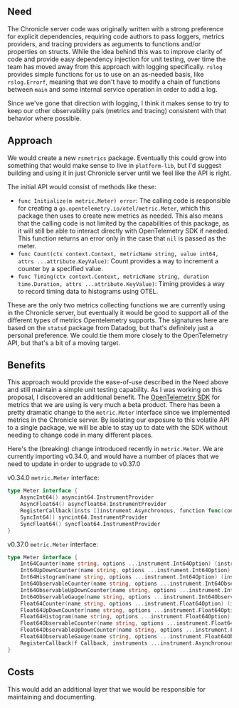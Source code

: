 ## Need

The Chronicle server code was originally written with a strong preference for explicit dependencies, requiring code authors to pass loggers, metrics providers, and tracing providers as arguments to functions and/or properties on structs. While the idea behind this was to improve clarity of code and provide easy dependency injection for unit testing, over time the team has moved away from this approach with logging specifically. `rslog` provides simple functions for us to use on an as-needed basis, like `rslog.Errorf`, meaning that we don't have to modify a chain of functions between `main` and some internal service operation in order to add a log.

Since we've gone that direction with logging, I think it makes sense to try to keep our other observability pals (metrics and tracing) consistent with that behavior where possible. 

## Approach

We would create a new `rsmetrics` package. Eventually this could grow into something that would make sense to live in `platform-lib`, but I'd suggest building and using it in just Chronicle server until we feel like the API is right.

The initial API would consist of methods like these:

- `func Initialize(m metric.Meter) error`: The calling code is responsible for creating a `go.opentelemetry.io/otel/metric.Meter`, which this package then uses to create new metrics as needed. This also means that the calling code is not limited by the capabilities of this package, as it will still be able to interact directly with OpenTelemetry SDK if needed. This function returns an error only in the case that `nil` is passed as the meter.
- `func Count(ctx context.Context, metricName string, value int64, attrs ...attribute.KeyValue)`: Count provides a way to increment a counter by a specified value.
- `func Timing(ctx context.Context, metricName string, duration time.Duration, attrs ...attribute.KeyValue)`: Timing provides a way to record timing data to histograms using OTEL.

These are the only two metrics collecting functions we are currently using in the Chronicle server, but eventually it would be good to support all of the different types of metrics Opentelemetry supports. The signatures here are based on the `statsd` package from Datadog, but that's definitely just a personal preference. We could tie them more closely to the OpenTelemetry API, but that's a bit of a moving target.

## Benefits

This approach would provide the ease-of-use described in the Need above and still maintain a simple unit testing capability. As I was working on this proposal, I discovered an additional benefit. The [OpenTelemetry SDK](https://opentelemetry.io/docs/instrumentation/go/) for metrics that we are using is very much a beta product. There has been a pretty dramatic change to the `metric.Meter` interface since we implemented metrics in the Chronicle server. By isolating our exposure to this volatile API to a single package, we will be able to stay up to date with the SDK without needing to change code in many different places.  

Here's the (breaking) change introduced recently in `metric.Meter`. We are currently importing v0.34.0, and would have a number of places that we need to update in order to upgrade to v0.37.0

v0.34.0 `metric.Meter` interface:

``` go
type Meter interface {
	AsyncInt64() asyncint64.InstrumentProvider
	AsyncFloat64() asyncfloat64.InstrumentProvider
	RegisterCallback(insts []instrument.Asynchronous, function func(context.Context)) error
	SyncInt64() syncint64.InstrumentProvider
	SyncFloat64() syncfloat64.InstrumentProvider
}
```

v0.37.0 `metric.Meter` interface:

``` go
type Meter interface {
	Int64Counter(name string, options ...instrument.Int64Option) (instrument.Int64Counter, error)
	Int64UpDownCounter(name string, options ...instrument.Int64Option) (instrument.Int64UpDownCounter, error)
	Int64Histogram(name string, options ...instrument.Int64Option) (instrument.Int64Histogram, error)
	Int64ObservableCounter(name string, options ...instrument.Int64ObserverOption) (instrument.Int64ObservableCounter, error)
	Int64ObservableUpDownCounter(name string, options ...instrument.Int64ObserverOption) (instrument.Int64ObservableUpDownCounter, error)
	Int64ObservableGauge(name string, options ...instrument.Int64ObserverOption) (instrument.Int64ObservableGauge, error)
	Float64Counter(name string, options ...instrument.Float64Option) (instrument.Float64Counter, error)
	Float64UpDownCounter(name string, options ...instrument.Float64Option) (instrument.Float64UpDownCounter, error)
	Float64Histogram(name string, options ...instrument.Float64Option) (instrument.Float64Histogram, error)
	Float64ObservableCounter(name string, options ...instrument.Float64ObserverOption) (instrument.Float64ObservableCounter, error)
	Float64ObservableUpDownCounter(name string, options ...instrument.Float64ObserverOption) (instrument.Float64ObservableUpDownCounter, error)
	Float64ObservableGauge(name string, options ...instrument.Float64ObserverOption) (instrument.Float64ObservableGauge, error)
	RegisterCallback(f Callback, instruments ...instrument.Asynchronous) (Registration, error)
}
```

## Costs

This would add an additional layer that we would be responsible for maintaining and documenting.